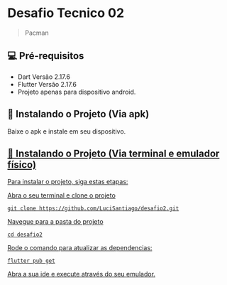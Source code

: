 # Desafio Tecnico 02

> Pacman

## 💻 Pré-requisitos

* Dart Versão 2.17.6
* Flutter Versão 2.17.6
* Projeto apenas para dispositivo android.

## 🚀 Instalando o Projeto (Via apk)
Baixe o apk e instale em seu dispositivo.
<a href="https://github.com/LuciSantiago/desafio2/raw/master/apk/app-release.apk" download>

## 🚀 Instalando o Projeto (Via terminal e emulador físico)

Para instalar o projeto, siga estas etapas:

Abra o seu terminal e clone o projeto
```
git clone https://github.com/LuciSantiago/desafio2.git
```
Navegue para a pasta do projeto
```
cd desafio2
```
Rode o comando para atualizar as dependencias:
```
flutter pub get
```
Abra a sua ide e execute através do seu emulador.

